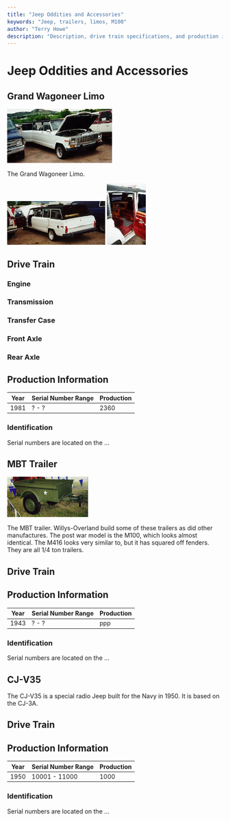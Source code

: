```yaml
---
title: "Jeep Oddities and Accessories"
keywords: "Jeep, trailers, limos, M100"
author: "Terry Howe"
description: "Description, drive train specifications, and production information for assorted Jeep oddities and trailers"
---
```

# Jeep Oddities and Accessories

## Grand Wagoneer Limo

[![Grand Wagoneer Limo Front View](../img/sjlimo_.jpg)](../img/sjlimo.jpg) 

The Grand Wagoneer Limo.

[![Grand Wagoneer Limo Back View](../img/sjlimob_.jpg)](../img/sjlimob.jpg) [![Grand Wagoneer Limo Interior](../img/sjlimoi_.jpg)](../img/sjlimoi.jpg) 

## Drive Train

### Engine

### Transmission

### Transfer Case

### Front Axle

### Rear Axle

## Production Information

| Year | Serial Number Range | Production |
|------|---------------------|------------|
| 1981 | ? - ?               | 2360       |

### Identification

Serial numbers are located on the ...

## MBT Trailer

[![MBT 1/4 ton trailer](../img/mbt_.jpg)](../img/mbt.jpg) 

The MBT trailer. Willys-Overland build some of these trailers as did other manufactures. The post war model is the M100, which looks almost identical. The M416 looks very similar to, but it has squared off fenders. They are all 1/4 ton trailers.

## Drive Train

## Production Information

| Year | Serial Number Range | Production |
|------|---------------------|------------|
| 1943 | ? - ?               | ppp        |

### Identification

Serial numbers are located on the ...

## CJ-V35

The CJ-V35 is a special radio Jeep built for the Navy in 1950. It is based on the CJ-3A. 

## Drive Train

## Production Information

| Year | Serial Number Range | Production |
|------|---------------------|------------|
| 1950 | 10001 - 11000       | 1000       |

### Identification

Serial numbers are located on the ...